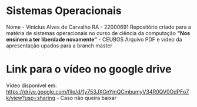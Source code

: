 # Sistemas Operacionais
Nome - Vinícius Alves de Carvalho 
RA - 22000691 
Repositório criado para a matéria de sistemas operacionais no curso de ciência da computação 
**"Nos ensinem a ter liberdade novamente"** - CEUBOS 
Arquivo PDF e vídeo da apresentação upados para a branch master 
# Link para o vídeo no google drive
Vídeo disponível em: https://drive.google.com/file/d/1y753JXGnYmQCmbumyV34R0QV0OdPFo7k/view?usp=sharing - Caso não queira baixar 
